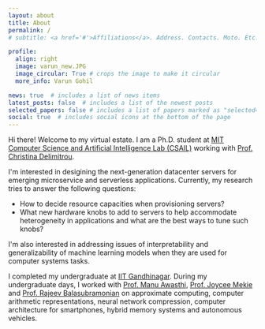 ```yaml
---
layout: about
title: About
permalink: /
# subtitle: <a href='#'>Affiliations</a>. Address. Contacts. Moto. Etc.

profile:
  align: right
  image: varun_new.JPG
  image_circular: True # crops the image to make it circular
  more_info: Varun Gohil

news: true  # includes a list of news items
latest_posts: false  # includes a list of the newest posts
selected_papers: false # includes a list of papers marked as "selected={true}"
social: true  # includes social icons at the bottom of the page
---
```



Hi there! Welcome to my virtual estate. I am a Ph.D. student at [MIT Computer Science and Artificial Intelligence Lab (CSAIL)](https://www.csail.mit.edu/) working with [Prof. Christina Delimitrou](https://people.csail.mit.edu/delimitrou/).

I'm interested in desigining the next-generation datacenter servers for emerging microservice and serverless applications.
Currently, my research tries to answer the following questions: 
- How to decide resource capacities when provisioning servers? 
-  What new hardware knobs to add to servers to help accommodate heterogeneity in applications and what are the best ways to tune such knobs? 

I'm also interested in addressing issues of interpretability and generalizability of machine learning models when they are used for computer systems tasks.

I completed my undergraduate at [IIT Gandhinagar](https://iitgn.ac.in/). During my undergraduate days, I worked with [Prof. Manu Awasthi](https://manuawasthi.in/), [Prof. Joycee Mekie](https://joycee.people.iitgn.ac.in/) and [Prof. Rajeev Balasubramonian](https://users.cs.utah.edu/~rajeev/) on  approximate computing, computer arithmetic representations, neural network compression, computer architecture for smartphones, hybrid memory systems and autonomous vehicles.
<!-- My research interests span the entire computing stack. I am specifically fascinated by the subject of computer architecture and firmly believe that better system design would play crucial role for progress in computer technology. -->

<!-- , be it machine learning or genomics. -->

<!-- Write your biography here. Tell the world about yourself. Link to your favorite [subreddit](http://reddit.com). You can put a picture in, too. The code is already in, just name your picture `prof_pic.jpg` and put it in the `img/` folder.

Put your address / P.O. box / other info right below your picture. You can also disable any of these elements by editing `profile` property of the YAML header of your `_pages/about.md`. Edit `_bibliography/papers.bib` and Jekyll will render your [publications page](/al-folio/publications/) automatically.

Link to your social media connections, too. This theme is set up to use [Font Awesome icons](http://fortawesome.github.io/Font-Awesome/) and [Academicons](https://jpswalsh.github.io/academicons/), like the ones below. Add your Facebook, Twitter, LinkedIn, Google Scholar, or just disable all of them. -->
